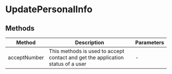 # UpdatePersonalInfo

## Methods

<!-- @vuese:UpdatePersonalInfo:methods:start -->
|Method|Description|Parameters|
|---|---|---|
|acceptNumber|This methods is used to accept contact and get the application status of a user|-|

<!-- @vuese:UpdatePersonalInfo:methods:end -->


